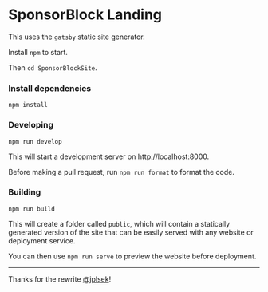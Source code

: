 # SponsorBlock Landing

This uses the `gatsby` static site generator.

Install `npm` to start.

Then `cd SponsorBlockSite`.

### Install dependencies

```shell
npm install
```

### Developing

```shell
npm run develop
```

This will start a development server on http://localhost:8000.

Before making a pull request, run `npm run format` to format the code.

### Building

```shell
npm run build
```

This will create a folder called `public`, which will contain a statically generated version of the site that can be easily served with any website or deployment service.

You can then use `npm run serve` to preview the website before deployment.

---

Thanks for the rewrite [@jplsek](https://github.com/jplsek)!
